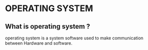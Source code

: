 # **OPERATING SYSTEM**
## What is operating system ?
operating system is a system software used to make communication between Hardware and  software.

